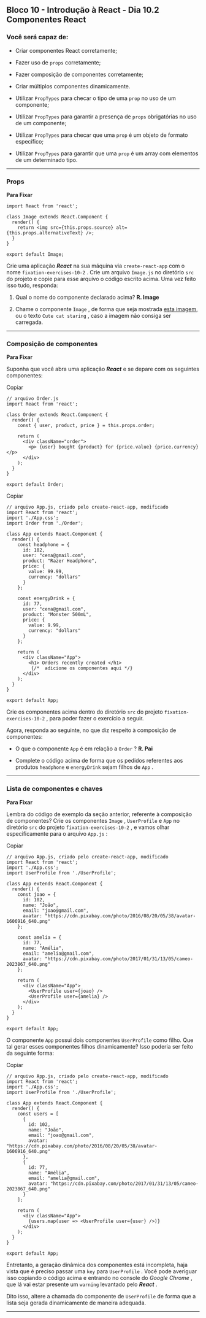 ## Bloco 10 - Introdução à React - Dia 10.2 Componentes React

### Você será capaz de:

-   Criar componentes React corretamente;
    
-   Fazer uso de  `props`  corretamente;
    
-   Fazer composição de componentes corretamente;
    
-   Criar múltiplos componentes dinamicamente.
    
-   Utilizar  `PropTypes`  para checar o tipo de uma  `prop`  no uso de um componente;
    
-   Utilizar  `PropTypes`  para garantir a presença de  `props`  obrigatórias no uso de um componente;
    
-   Utilizar  `PropTypes`  para checar que uma  `prop`  é um objeto de formato específico;
    
-   Utilizar  `PropTypes`  para garantir que uma  `prop`  é um array com elementos de um determinado tipo.
    

----------

### Props

**Para Fixar**


```react
import React from 'react';

class Image extends React.Component {
  render() {
    return <img src={this.props.source} alt={this.props.alternativeText} />;
  }
}

export default Image;
```

Crie uma aplicação  **_React_** na sua máquina via  `create-react-app`  com o nome  `fixation-exercises-10-2`  . Crie um arquivo  `Image.js`  no diretório  `src`  do projeto e copie para esse arquivo o código escrito acima. Uma vez feito isso tudo, responda:

1.  Qual o nome do componente declarado acima?
**R. Image**

2.  Chame o componente  `Image`  , de forma que seja mostrada  [esta imagem,](https://cdn.pixabay.com/photo/2017/02/20/18/03/cat-2083492_1280.jpg) ou o texto  `Cute cat staring`  , caso a imagem não consiga ser carregada.

----------

### Composição de componentes

**Para Fixar**

Suponha que você abra uma aplicação  **_React_** e se depare com os seguintes componentes:

Copiar

```react
// arquivo Order.js
import React from 'react';

class Order extends React.Component {
  render() {
    const { user, product, price } = this.props.order;

    return (
      <div className="order">
        <p> {user} bought {product} for {price.value} {price.currency} </p>
      </div>
    );
  }
}

export default Order;
```

Copiar

```react
// arquivo App.js, criado pelo create-react-app, modificado
import React from 'react';
import './App.css';
import Order from './Order';

class App extends React.Component {
  render() {
    const headphone = {
      id: 102,
      user: "cena@gmail.com",
      product: "Razer Headphone",
      price: {
        value: 99.99,
        currency: "dollars"
      }
    };

    const energyDrink = {
      id: 77,
      user: "cena@gmail.com",
      product: "Monster 500mL",
      price: {
        value: 9.99,
        currency: "dollars"
      }
    };

    return (
      <div className="App">
        <h1> Orders recently created </h1>
         {/*  adicione os componentes aqui */}
      </div>
    );
  }
}

export default App;
```

Crie os componentes acima dentro do diretório  `src`  do projeto  `fixation-exercises-10-2`  , para poder fazer o exercício a seguir.


Agora, responda ao seguinte, no que diz respeito à composição de componentes:

-   O que o componente  `App`  é em relação a  `Order`  ?
    **R. Pai**
    
-   Complete o código acima de forma que os pedidos referentes aos produtos  `headphone`  e  `energyDrink`  sejam filhos de  `App`  .

 
----------

### Lista de componentes e chaves

**Para Fixar**

Lembra do código de exemplo da seção anterior, referente à composição de componentes? Crie os componentes  `Image`  ,  `UserProfile`  e  `App`  no diretório  `src`  do projeto  `fixation-exercises-10-2`  , e vamos olhar especificamente para o arquivo  `App.js`  :

Copiar

```react
// arquivo App.js, criado pelo create-react-app, modificado
import React from 'react';
import './App.css';
import UserProfile from './UserProfile';

class App extends React.Component {
  render() {
    const joao = {
      id: 102,
      name: "João",
      email: "joao@gmail.com",
      avatar: "https://cdn.pixabay.com/photo/2016/08/20/05/38/avatar-1606916_640.png"
    };

    const amelia = {
      id: 77,
      name: "Amélia",
      email: "amelia@gmail.com",
      avatar: "https://cdn.pixabay.com/photo/2017/01/31/13/05/cameo-2023867_640.png"
    };

    return (
      <div className="App">
        <UserProfile user={joao} />
        <UserProfile user={amelia} />
      </div>
    );
  }
}

export default App;
```

O componente  `App`  possui dois componentes  `UserProfile`  como filho. Que tal gerar esses componentes filhos dinamicamente? Isso poderia ser feito da seguinte forma:

Copiar

```react
// arquivo App.js, criado pelo create-react-app, modificado
import React from 'react';
import './App.css';
import UserProfile from './UserProfile';

class App extends React.Component {
  render() {
    const users = [
      {
        id: 102,
        name: "João",
        email: "joao@gmail.com",
        avatar: "https://cdn.pixabay.com/photo/2016/08/20/05/38/avatar-1606916_640.png"
      },
      {
        id: 77,
        name: "Amélia",
        email: "amelia@gmail.com",
        avatar: "https://cdn.pixabay.com/photo/2017/01/31/13/05/cameo-2023867_640.png"
      }
    ];

    return (
      <div className="App">
        {users.map(user => <UserProfile user={user} />)}
      </div>
    );
  }
}

export default App;
```

Entretanto, a geração dinâmica dos componentes está incompleta, haja vista que é preciso passar uma  `key`  para  `UserProfile`  . Você pode averiguar isso copiando o código acima e entrando no console do  _Google Chrome_ , que lá vai estar presente um  `warning`  levantado pelo  **_React_** .

Dito isso, altere a chamada do componente de  `UserProfile`  de forma que a lista seja gerada dinamicamente de maneira adequada.

----------